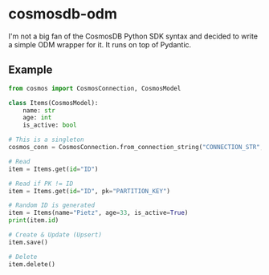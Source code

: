 # cosmosdb-odm
I'm not a big fan of the CosmosDB Python SDK syntax and decided to write a simple ODM wrapper for it. It runs on top of Pydantic.

## Example

```python
from cosmos import CosmosConnection, CosmosModel

class Items(CosmosModel):
    name: str
    age: int
    is_active: bool

# This is a singleton
cosmos_conn = CosmosConnection.from_connection_string("CONNECTION_STR", "DB_NAME")

# Read
item = Items.get(id="ID")

# Read if PK != ID
item = Items.get(id="ID", pk="PARTITION_KEY")

# Random ID is generated
item = Items(name="Pietz", age=33, is_active=True)
print(item.id)

# Create & Update (Upsert)
item.save()

# Delete
item.delete()

```